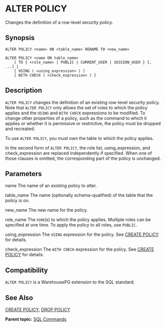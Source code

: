 # ALTER POLICY 

Changes the definition of a row-level security policy.

## <a id="section2"></a>Synopsis 

``` {#sql_command_synopsis}
ALTER POLICY <name> ON <table_name> RENAME TO <new_name>

ALTER POLICY <name ON table_name>
    [ TO { <role_name> | PUBLIC | CURRENT_USER | SESSION_USER } [, ...] ]
    [ USING ( <using_expression> ) ]
    [ WITH CHECK ( <check_expression> ) ]
```

## <a id="section3"></a>Description 

`ALTER POLICY` changes the definition of an existing row-level security policy. Note that `ALTER POLICY` only allows the set of roles to which the policy applies and the `USING` and `WITH CHECK` expressions to be modified. To change other properties of a policy, such as the command to which it applies or whether it is permissive or restrictive, the policy must be dropped and recreated.

To use `ALTER POLICY`, you must own the table to which the policy applies.

In the second form of `ALTER POLICY`, the role list, using\_expression, and check\_expression are replaced independently if specified. When one of those clauses is omitted, the corresponding part of the policy is unchanged.

## <a id="section4"></a>Parameters 

name
The name of an existing policy to alter.

table\_name
The name \(optionally schema-qualified\) of the table that the policy is on.

new\_name
The new name for the policy.

role\_name
The role\(s\) to which the policy applies. Multiple roles can be specified at one time. To apply the policy to all roles, use `PUBLIC`.

using\_expression
The `USING` expression for the policy. See [CREATE POLICY](CREATE_POLICY.html) for details.

check\_expression
The `WITH CHECK` expression for the policy. See [CREATE POLICY](CREATE_POLICY.html) for details.

## <a id="section6"></a>Compatibility 

`ALTER POLICY` is a WarehousePG extension to the SQL standard.

## <a id="section7"></a>See Also 

[CREATE POLICY](CREATE_POLICY.html), [DROP POLICY](DROP_POLICY.html)

**Parent topic:** [SQL Commands](../sql_commands/sql_ref.html)

